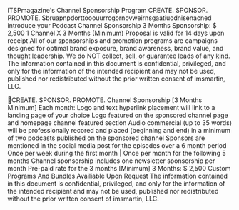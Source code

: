 ITSPmagazine's Channel Sponsorship Program
CREATE. SPONSOR. PROMOTE.
Sbruapnpdorttooouurrcgornovweirnsgaatiuodnisenacned introduce your
Podcast Channel Sponsorship
3 Months Sponsorship: $ 2,500
1 Channel X 3 Months (Minimum)
Proposal is valid for 14 days upon receipt All of our sponsorships and promotion programs are campaigns designed for optimal brand exposure, brand awareness, brand value, and thought leadership. We do NOT collect, sell, or guarantee leads of any kind.
The information contained in this document is confidential, privileged, and only for the information of the intended recipient and may not be used, published nor redistributed without the prior written consent of imsmartin, LLC.

CREATE. SPONSOR. PROMOTE.
Channel Sponsorship [3 Months Minimum]
Each month: Logo and text hyperlink placement will link to a landing page of your choice Logo featured on the sponsored channel page and homepage channel featured section Audio commercial (up to 35 words) will be professionally recored and placed (beginning and end) in a minimum of two podcasts published on the sponsored channel Sponsors are mentioned in the social media post for the episodes over a 6 month period Once per week during the first month | Once per month for the following 5 months Channel sponsorship includes one newsletter sponsorship per month
Pre-paid rate for the 3 months [Minimum]
3 Months: $ 2,500
Custom Programs And Bundles Availiable Upon Request
The information contained in this document is confidential, privileged, and only for the information of the intended recipient and may not be used, published nor redistributed without the prior written consent of imsmartin, LLC.

